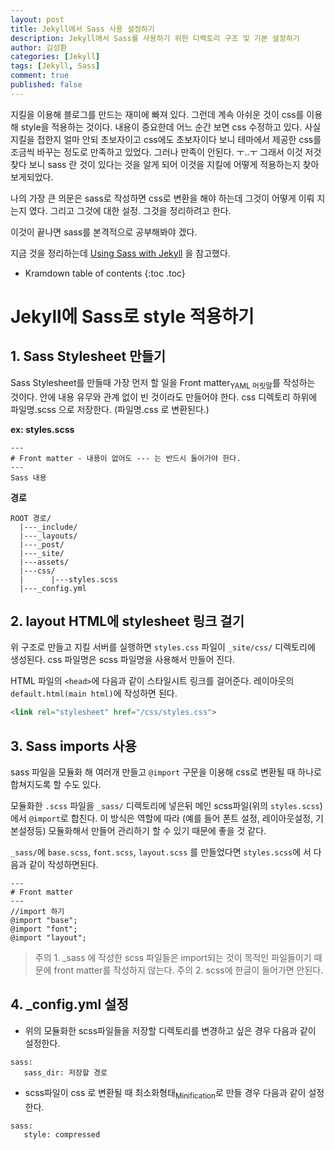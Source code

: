 ```yaml
---
layout: post
title: Jekyll에서 Sass 사용 설정하기
description: Jekyll에서 Sass를 사용하기 위한 디렉토리 구조 및 기본 설정하기
author: 김성환
categories: [Jekyll]
tags: [Jekyll, Sass]
comment: true
published: false
---
```

지킬을 이용해 블로그를 만드는 재미에 빠져 있다. 그런데 계속 아쉬운 것이 css를 이용해 style을 적용하는 것이다. 내용이 중요한데 어느 순간 보면 css 수정하고 있다. 사실 지킬을 접한지 얼마 안되 초보자이고 css에도 초보자이다 보니 테마에서 제공한 css를 조금씩 바꾸는 정도로 만족하고 있었다. 그러나 만족이 안된다. ㅜ..ㅜ 그래서 이것 저것 찾다 보니 sass 란 것이 있다는 것을 알게 되어 이것을 지킬에 어떻게 적용하는지 찾아보게되었다. 

나의 가장 큰 의문은 sass로 작성하면 css로 변환을 해야 하는데 그것이 어떻게 이뤄 지는지 였다. 그리고 그것에 대한 설정. 그것을 정리하려고 한다.

이것이 끝나면 sass를 본격적으로 공부해봐야 겠다.


지금 것을 정리하는데 [Using Sass with Jekyll](http://markdotto.com/2014/09/25/sass-and-jekyll/) 을 참고했다.
* Kramdown table of contents
{:toc .toc}

Jekyll에 Sass로 style 적용하기
===

## 1. Sass Stylesheet 만들기

Sass Stylesheet를 만들때 가장 먼저 할 일을 Front matter<sub>YAML 머릿말</sub>를 작성하는 것이다. 안에 내용 유무와 관계 없이 빈 것이라도 만들어야 한다.
css 디렉토리 하위에 파일명.scss 으로 저장한다. (파일명.css 로 변환된다.)

**ex: styles.scss**
```
---
# Front matter - 내용이 없어도 --- 는 반드시 들어가야 한다. 
---
Sass 내용
```

**경로**
```
ROOT 경로/
  |---_include/
  |---_layouts/
  |---_post/
  |---_site/
  |---assets/
  |---css/
  |      |---styles.scss
  |---_config.yml
```

## 2. layout HTML에 stylesheet 링크 걸기
위 구조로 만들고 지킬 서버를 실행하면 `styles.css` 파일이 `_site/css/` 디렉토리에 생성된다.
css 파일명은 scss 파일명을 사용해서 만들어 진다.

HTML 파일의 `<head>`에 다음과 같이 스타일시트 링크를 걸어준다. 레이아웃의 `default.html(main html)`에 작성하면 된다.
```html
<link rel="stylesheet" href="/css/styles.css">
```

## 3. Sass imports 사용
sass 파일을 모듈화 해 여러개 만들고 `@import` 구문을 이용해 css로 변환될 때 하나로 합쳐지도록 할 수도 있다.

모듈화한 `.scss` 파일을 `_sass/` 디렉토리에 넣은뒤 메인 scss파일(위의 `styles.scss`)에서 `@import`로 합친다. 이 방식은 역할에 따라 (예를 들어 폰트 설정, 레이아웃설정, 기본설정등) 모듈화해서 만들어 관리하기 할 수 있기 때문에 좋을 것 같다.

`_sass/`에 `base.scss`,  `font.scss`, `layout.scss` 를 만들었다면 `styles.scss`에 서 다음과 같이 작성하면된다.

```
---
# Front matter
---
//import 하기
@import "base";
@import "font";
@import "layout";
```
>주의 1. _sass 에 작성한 scss 파일들은 import되는 것이 목적인 파일들이기 때문에 front matter를 작성하지 않는다.
>주의 2. scss에 한글이 들어가면 안된다. 

## 4. _config.yml 설정
 + 위의 모듈화한 scss파일들을 저장할 디렉토리를 변경하고 싶은 경우 다음과 같이 설정한다.
 ```
 sass:
    sass_dir: 저장할 경로
```

+ scss파일이 css 로 변환될 때 최소화형태<sub>Minification</sub>로 만들 경우 다음과 같이 설정한다.
```
sass:
   style: compressed
```



